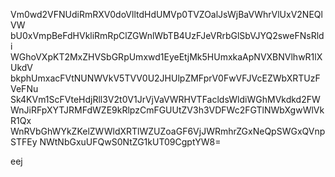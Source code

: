 Vm0wd2VFNUdiRmRXV0doVlltdHdUMVp0TVZOalJsWjBaVWhrVlUxV2NEQlVW
bU0xVmpBeFdHVkliRmRpClZGWnlWbTB4UzFJeVRrbGlSbVJYQ2sweFNsRldi
WGhoVXpKT2MxZHVSbGRpUmxwd1EyeEtjMk5HUmxkaApNVXBNVlhwR1lXUkdV
bkphUmxacFVtNUNWVkV5TVV0U2JHUlpZMFprV0FwVFJVcEZWbXRTUzFVeFNu
Sk4KVm1ScFVteHdjRll3V2t0V1JrVjVaVWRHVTFacldsWldiWGhMVkdkd2FW
WnJiRFpXYTJRMFdWZE9kRlpzCmFGUUtZV3h3VDFWc2FGTlNWbXgwWlVkR1Qx
WnRVbGhWYkZKelZWWldXRTlWZUZoaGF6VjJWRmhrZGxNeQpSWGxQVnpSTFEy
NWtNbGxuUFQwS0NtZG1kUT09CgptYW8=

eej